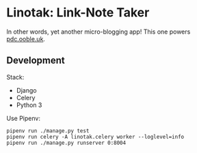 Linotak: Link-Note Taker
========================

In other words, yet another micro-blogging app! This one powers [pdc.ooble.uk][].



Development
-----------

Stack:

  * Django
  * Celery
  * Python 3

Use Pipenv:

    pipenv run ./manage.py test
    pipenv run celery -A linotak.celery worker --loglevel=info
    pipenv run ./manage.py runserver 0:8004

  [pdc.ooble.uk]: https://pdc.ooble.uk/
  [rel-syndication]: http://microformats.org/wiki/rel-syndication
  [Mastodon API]: https://github.com/tootsuite/documentation/blob/master/Using-the-API/API.md
  [WebMention]: https://www.w3.org/TR/webmention/
  [Microformats2]: http://microformats.org/wiki/microformats2
